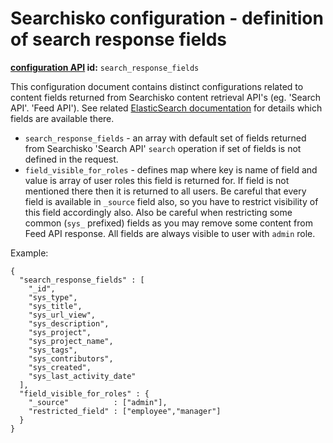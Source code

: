 Searchisko configuration - definition of search response fields
===============================================================

**[configuration API](http://docs.jbossorg.apiary.io/#managementapiconfiguration) id:** `search_response_fields`

This configuration document contains distinct configurations related to content fields returned from 
Searchisko content retrieval API's (eg. 'Search API'. 'Feed API'). 
See related [ElasticSearch documentation](http://www.elasticsearch.org/guide/en/elasticsearch/reference/1.3/search-request-fields.html) 
for details which fields are available there.

* `search_response_fields` - an array with default set of fields returned from Searchisko 'Search API' 
`search` operation if set of fields is not defined in the request.
* `field_visible_for_roles` - defines map where key is name of field and value is array of user roles 
this field is returned for. If field is not mentioned there then it is returned to all users. 
Be careful that every field is available in `_source` field also, so you have to restrict visibility 
of this field accordingly also. Also be careful when restricting some common (`sys_` prefixed) fields 
as you may remove some content from Feed API response. All fields are always visible to user with `admin` role.  


Example:

	{
	  "search_response_fields" : [
	    "_id",
	    "sys_type",
	    "sys_title",
	    "sys_url_view", 
	    "sys_description", 
	    "sys_project", 
	    "sys_project_name", 
	    "sys_tags", 
	    "sys_contributors", 
	    "sys_created", 
	    "sys_last_activity_date" 
	  ],
	  "field_visible_for_roles" : {
	    "_source"          : ["admin"],
	    "restricted_field" : ["employee","manager"] 
	  }
	}